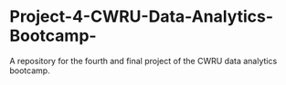 # Project-4-CWRU-Data-Analytics-Bootcamp-
A repository for the fourth and final project of the CWRU data analytics bootcamp.
